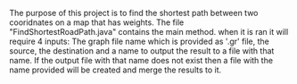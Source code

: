 The purpose of this project is to find the shortest path between two
cooridnates on a map that has weights. The file "FindShortestRoadPath.java"
contains the main method. when it is ran it will require 4 inputs:
The graph file name which is provided as '.gr' file, the source,
the destination and a name to output the result to a file with that name.
If the output file with that name does not exist then a file with the name provided
will be created and merge the results to it.
